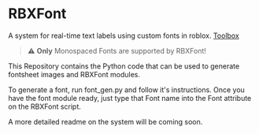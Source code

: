 # RBXFont
A system for real-time text labels using custom fonts in roblox. [Toolbox](https://www.roblox.com/library/11590620323/RBXFont-V1-0)
> :warning: **Only** Monospaced Fonts are supported by RBXFont! 
 
This Repository contains the Python code that can be used to generate fontsheet images and RBXFont modules.
 
To generate a font, run font_gen.py and follow it's instructions. Once you have the font module ready, just type that Font name into the Font attribute on the RBXFont script. 
 
A more detailed readme on the system will be coming soon. 
